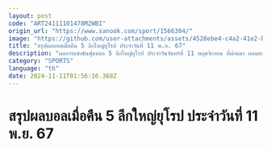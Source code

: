 ```yaml
---
layout: post
code: "ART24111101478M2WBI"
origin_url: "https://www.sanook.com/sport/1566304/"
image: "https://github.com/user-attachments/assets/4528ebe4-c4a2-41e2-be36-8205b01ba778"
title: "สรุปผลบอลเมื่อคืน 5 ลีกใหญ่ยุโรป ประจำวันที่ 11 พ.ย. 67"
description: "ผลการแข่งขันฟุตบอล 5 ลีกใหญ่ยุโรป ประจำวันจันทร์ที่ 11 พฤศจิกายน ที่ผ่านมา ผลบอลพรีเมียร์ลีก, ผลบอลลาลีกา, ผลบอลบุนเดสลีกา, ผลบอลเซเรีย อา และ ผลบอลลีกเอิง"
category: "SPORTS"
language: "th"
date: 2024-11-11T01:56:16.368Z
---
```


# สรุปผลบอลเมื่อคืน 5 ลีกใหญ่ยุโรป ประจำวันที่ 11 พ.ย. 67